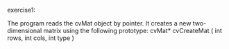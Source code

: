 exercise1:

The program reads the cvMat object by pointer. It creates a new two-dimensional matrix using the following prototype:
cvMat* cvCreateMat ( int rows, int cols, int type )
